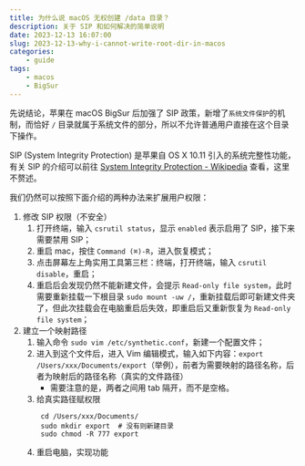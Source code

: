 ```yaml
---
title: 为什么说 macOS 无权创建 /data 目录？
description: 关于 SIP 和如何解决的简单说明
date: 2023-12-13 16:07:00
slug: 2023-12-13-why-i-cannot-write-root-dir-in-macos
categories:
    - guide
tags:
    - macos
    - BigSur
---
```


先说结论，苹果在 macOS BigSur 后加强了 SIP 政策，新增了`系统文件保护`的机制，而恰好 `/` 目录就属于系统文件的部分，所以不允许普通用户直接在这个目录下操作。

SIP (System Integrity Protection) 是苹果自 OS X 10.11 引入的系统完整性功能，有关 SIP 的介绍可以前往 [System Integrity Protection - Wikipedia](https://en.wikipedia.org/wiki/System_Integrity_Protection) 查看，这里不赘述。

我们仍然可以按照下面介绍的两种办法来扩展用户权限：

1. 修改 SIP 权限（不安全）
    1. 打开终端，输入 `csrutil status`，显示 `enabled` 表示启用了 SIP，接下来需要禁用 SIP；
    2. 重启 mac，按住 `Command (⌘)-R`，进入恢复模式；
    3. 点击屏幕左上角实用工具第三栏：终端，打开终端，输入 `csrutil disable`，重启；
    4. 重启后会发现仍然不能新建文件，会提示 `Read-only file system`，此时需要重新挂载一下根目录 `sudo mount -uw /`，重新挂载后即可新建文件夹了，但此次挂载会在电脑重启后失效，即重启后又重新恢复为 `Read-only file system`；
2. 建立一个映射路径
    1. 输入命令 `sudo vim /etc/synthetic.conf`，新建一个配置文件；
    2. 进入到这个文件后，进入 Vim 编辑模式，输入如下内容：`export /Users/xxx/Documents/export`（举例），前者为需要映射的路径名称，后者为映射后的路径名称（真实的文件路径）
        - 需要注意的是，两者之间用 tab 隔开，而不是空格。
    3. 给真实路径赋权限
        ```text
         cd /Users/xxx/Documents/
         sudo mkdir export  # 没有则新建目录
         sudo chmod -R 777 export
        ```
    4. 重启电脑，实现功能
